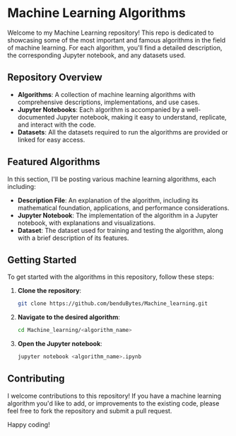 # Machine Learning Algorithms

Welcome to my Machine Learning repository! This repo is dedicated to showcasing some of the most important and famous algorithms in the field of machine learning. For each algorithm, you'll find a detailed description, the corresponding Jupyter notebook, and any datasets used.

## Repository Overview

- **Algorithms**: A collection of machine learning algorithms with comprehensive descriptions, implementations, and use cases.
- **Jupyter Notebooks**: Each algorithm is accompanied by a well-documented Jupyter notebook, making it easy to understand, replicate, and interact with the code.
- **Datasets**: All the datasets required to run the algorithms are provided or linked for easy access.

## Featured Algorithms

In this section, I'll be posting various machine learning algorithms, each including:

- **Description File**: An explanation of the algorithm, including its mathematical foundation, applications, and performance considerations.
- **Jupyter Notebook**: The implementation of the algorithm in a Jupyter notebook, with explanations and visualizations.
- **Dataset**: The dataset used for training and testing the algorithm, along with a brief description of its features.

## Getting Started

To get started with the algorithms in this repository, follow these steps:

1. **Clone the repository**: 
   ```bash
   git clone https://github.com/benduBytes/Machine_learning.git

2. **Navigate to the desired algorithm**: 
     ```bash
   cd Machine_learning/<algorithm_name>
3. **Open the Jupyter notebook**: 
     ```bash
   jupyter notebook <algorithm_name>.ipynb

## Contributing

I welcome contributions to this repository! If you have a machine learning algorithm you'd like to add, or improvements to the existing code, please feel free to fork the repository and submit a pull request.

Happy coding!